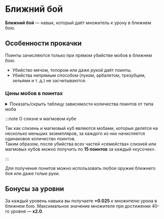 # Ближний бой

**Ближний бой** — навык, который даёт множитель к урону в ближнем бою.

## Особенности прокачки

Поинты зачисляются только при прямом убийстве мобов в ближнем бою:
- Убийство мечом, топором или даже рукой даёт поинты.
- Убийства непрямым способом (луком, арбалетом, трезубцем, зельями и т. д.) не засчитываются.

### Цены мобов в поинтах

<details>
  <summary>Показать/скрыть таблицу зависимости количества поинтов от типа моба</summary>
  <div>
    <table>
      <thead>
        <tr>
          <th>Моб</th>
          <th>Цена в поинтах</th>
        </tr>
      </thead>
      <tbody>
        <tr>
          <th>Летучая мышь, треска, лосось, головастик, тропическая рыба</th>
          <th>1</th>
        </tr>
        <tr>
          <th>Чешуйница</th>
          <th>2</th>
        </tr>
        <tr>
          <th>Эндермен, слизень, курица</th>
          <th>3</th>
        </tr>
        <tr>
          <th>Кролик, зомбифицированный пиглин</th>
          <th>4</th>
        </tr>
        <tr>
          <th>Броненосец, верблюд, корова (любая), лошадь, лама, овца, нюхач, лавомерка</th>
          <th>5</th>
        </tr>
        <tr>
          <th>Вредина, спрут (любой)</th>
          <th>7</th>
        </tr>
        <tr>
          <th>Скелет, паук (любой), крипер, зомби (любой), свинья, разбойник, пиглин, эндермит</th>
          <th>10</th>
        </tr>
        <tr>
          <th>Хоглин, фантом, зимогор, ведьма, болотник</th>
          <th>12</th>
        </tr>
        <tr>
          <th>Ифрит, гаст, магмовый куб, заклинатель, поборник, страж, шалкер, визер-скелет, зоглин</th>
          <th>15</th>
        </tr>
        <tr>
          <th>Разоритель</th>
          <th>25</th>
        </tr>
        <tr>
          <th>Брутальный пиглин, железный голем</th>
          <th>40</th>
        </tr>
        <tr>
          <th>Древний страж</th>
          <th>50</th>
        </tr>
        <tr>
          <th>Хранитель</th>
          <th>250</th>
        </tr>
        <tr>
          <th>Иссушитель</th>
          <th>400</th>
        </tr>
        <tr>
          <th>Эндер-дракон</th>
          <th>500</th>
        </tr>
      </tbody>
    </table>
  </div>
</details>

:::note О слизне и магмовом кубе

Так как слизень и магмовый куб являются мобами, которые делятся на несколько меньших экземпляров, за каждого из них начисляется одинаковое количество поинтов.\
Таким образом, после убийства всех частей «семейства» слизней или магмовых кубов можно получить по **15 поинтов** за каждый «кусочек».

:::

Для получения понитов можно использовать любое оружие ближнего боя или даже голые руки.

## Бонусы за уровни

За каждый уровень навыка вы получаете **+0.025** к множителю урона в ближнем бою. Максимальное значение множителя при достижении 40-го уровня — **х2.0**.
